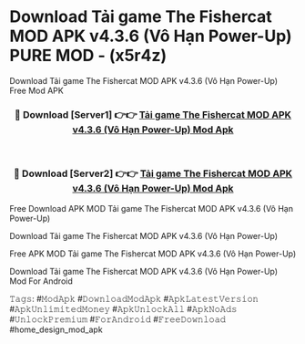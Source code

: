 # Download Tải game The Fishercat MOD APK v4.3.6 (Vô Hạn Power-Up) PURE MOD - (x5r4z)
Download Tải game The Fishercat MOD APK v4.3.6 (Vô Hạn Power-Up) Free Mod APK

<div align="center">
<h3>🔴 Download [Server1] 👉👉 <a href="https://apk-comot.site?title=Tải_game_The_Fishercat_MOD_APK_v4.3.6_(Vô_Hạn_Power-Up)">Tải game The Fishercat MOD APK v4.3.6 (Vô Hạn Power-Up) Mod Apk</a></h3><br>

<h3>🔴 Download [Server2] 👉👉 <a href="https://apk-comot.site?title=Tải_game_The_Fishercat_MOD_APK_v4.3.6_(Vô_Hạn_Power-Up)">Tải game The Fishercat MOD APK v4.3.6 (Vô Hạn Power-Up) Mod Apk</a></h3>
</div>


Free Download APK MOD Tải game The Fishercat MOD APK v4.3.6 (Vô Hạn Power-Up)

Download Tải game The Fishercat MOD APK v4.3.6 (Vô Hạn Power-Up) 

Free APK MOD Tải game The Fishercat MOD APK v4.3.6 (Vô Hạn Power-Up) 

Download Tải game The Fishercat MOD APK v4.3.6 (Vô Hạn Power-Up) Mod For Android

𝚃𝚊𝚐𝚜: #𝙼𝚘𝚍𝙰𝚙𝚔 #𝙳𝚘𝚠𝚗𝚕𝚘𝚊𝚍𝙼𝚘𝚍𝙰𝚙𝚔 #𝙰𝚙𝚔𝙻𝚊𝚝𝚎𝚜𝚝𝚅𝚎𝚛𝚜𝚒𝚘𝚗 #𝙰𝚙𝚔𝚄𝚗𝚕𝚒𝚖𝚒𝚝𝚎𝚍𝙼𝚘𝚗𝚎𝚢 #𝙰𝚙𝚔𝚄𝚗𝚕𝚘𝚌𝚔𝙰𝚕𝚕 #𝙰𝚙𝚔𝙽𝚘𝙰𝚍𝚜 #𝚄𝚗𝚕𝚘𝚌𝚔𝙿𝚛𝚎𝚖𝚒𝚞𝚖 #𝙵𝚘𝚛𝙰𝚗𝚍𝚛𝚘𝚒𝚍 #𝙵𝚛𝚎𝚎𝙳𝚘𝚠𝚗𝚕𝚘𝚊𝚍 #home_design_mod_apk